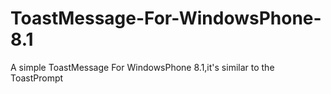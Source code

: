ToastMessage-For-WindowsPhone-8.1
=================================

A simple ToastMessage For WindowsPhone 8.1,it's similar to the ToastPrompt

